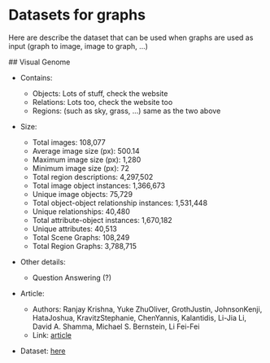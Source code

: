 # Datasets for graphs

Here are describe the dataset that can be used when graphs are used as input (graph to image, image to graph, ...)

## Visual Genome

- Contains:
    - Objects: Lots of stuff, check the website
    - Relations: Lots too, check the website too
    - Regions: (such as sky, grass, ...) same as the two above

- Size:
    - Total images: 108,077
    - Average image size (px): 500.14
    - Maximum image size (px): 1,280
    - Minimum image size (px): 72
    - Total region descriptions: 4,297,502
    - Total image object instances: 1,366,673
    - Unique image objects: 75,729
    - Total object-object relationship instances: 1,531,448
    - Unique relationships: 40,480
    - Total attribute-object instances: 1,670,182
    - Unique attributes: 40,513
    - Total Scene Graphs: 108,249
    - Total Region Graphs: 3,788,715

- Other details:
    - Question Answering (?)

- Article:
    - Authors: Ranjay Krishna, Yuke ZhuOliver, GrothJustin, JohnsonKenji, HataJoshua, KravitzStephanie, ChenYannis, Kalantidis, Li-Jia Li, David A. Shamma, Michael S. Bernstein, Li Fei-Fei
    - Link: [article](https://mylinkhttps://visualgenome.org/static/paper/Visual_Genome.pdf)

- Dataset: [here](https://visualgenome.org/)

